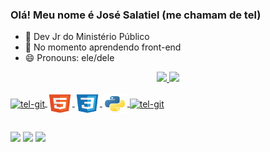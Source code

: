 ### Olá! Meu nome é José Salatiel (me chamam de tel)

- 🔭 Dev Jr do Ministério Público
- 🌱 No momento aprendendo front-end
- 😄 Pronouns: ele/dele

<div align="center">
  <a href="https://github.com/telsalatiel">
  <img height="180em" src="https://github-readme-stats.vercel.app/api?username=telsalatiel&show_icons=true&theme=tokyonight&include_all_commits=true&count_private=true"/>
  <img height="180em" src="https://github-readme-stats.vercel.app/api/top-langs/?username=telsalatiel&layout=compact&langs_count=7&theme=tokyonight"/>
</div>
<div style="display: inline_block"><br>
  <img align="center" alt="tel-git" height="30" width="40" src="https://cdn.jsdelivr.net/gh/devicons/devicon/icons/c/c-original.svg">
  <img align="center" alt="tel-HTML" height="30" width="40" src="https://raw.githubusercontent.com/devicons/devicon/master/icons/html5/html5-original.svg">
  <img align="center" alt="tel-CSS" height="30" width="40" src="https://raw.githubusercontent.com/devicons/devicon/master/icons/css3/css3-original.svg">
  <img align="center" alt="tel-Python" height="30" width="40" src="https://raw.githubusercontent.com/devicons/devicon/master/icons/python/python-original.svg">
  <img align="center" alt="tel-git" height="30" width="40" src="https://cdn.jsdelivr.net/gh/devicons/devicon/icons/git/git-plain.svg">
<div/>
  
   ##
   
<div>   
  <a href=https://www.linkedin.com/in/jose-vieira97/" target="_blank"><img src="https://img.shields.io/badge/-LinkedIn-%230077B5?style=for-the-badge&logo=linkedin&logoColor=white" target="_blank"></a> 
  <a href="https://www.instagram.com/telsalatiel" target="_blank"><img src="https://img.shields.io/badge/-Instagram-%23E4405F?style=for-the-badge&logo=instagram&logoColor=white" target="_blank"></a>
 <a href="#" target="_blank"><img src="https://img.shields.io/badge/Discord-7289DA?style=for-the-badge&logo=discord&logoColor=white" target="_blank"></a> 
</div>
  
